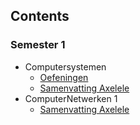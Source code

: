 ## Contents

### Semester 1
* Computersystemen
  * [Oefeningen](https://github.com/martijnmeeldijk/TI-oplossingen/blob/master/Semester_1/computersystemen)
  * [Samenvatting Axelele](https://github.com/martijnmeeldijk/TI-oplossingen/blob/master/Semester_1/computersystemen/Computersystemen_axelele_2019.pdf)
* ComputerNetwerken 1
  * [Samenvatting Axelele](https://github.com/martijnmeeldijk/TI-oplossingen/blob/master/Semester_1/Computernetwerken%201/Computernetwerken_axelele_2019.pdf)


